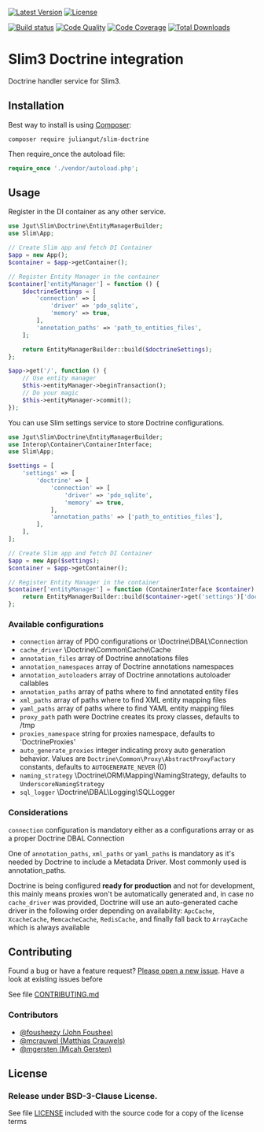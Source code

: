 [![Latest Version](https://img.shields.io/packagist/vpre/juliangut/slim-doctrine.svg?style=flat-square)](https://packagist.org/packages/juliangut/slim-doctrine)
[![License](https://img.shields.io/github/license/juliangut/slim-doctrine.svg?style=flat-square)](https://github.com/juliangut/slim-doctrine/blob/master/LICENSE)

[![Build status](https://img.shields.io/travis/juliangut/slim-doctrine.svg?style=flat-square)](https://travis-ci.org/juliangut/slim-doctrine)
[![Code Quality](https://img.shields.io/scrutinizer/g/juliangut/slim-doctrine.svg?style=flat-square)](https://scrutinizer-ci.com/g/juliangut/slim-doctrine)
[![Code Coverage](https://img.shields.io/coveralls/juliangut/slim-doctrine.svg?style=flat-square)](https://coveralls.io/github/juliangut/slim-doctrine)
[![Total Downloads](https://img.shields.io/packagist/dt/juliangut/slim-doctrine.svg?style=flat-square)](https://packagist.org/packages/juliangut/slim-doctrine)

# Slim3 Doctrine integration

Doctrine handler service for Slim3.

## Installation

Best way to install is using [Composer](https://getcomposer.org/):

```
composer require juliangut/slim-doctrine
```

Then require_once the autoload file:

```php
require_once './vendor/autoload.php';
```

## Usage

Register in the DI container as any other service.

```php
use Jgut\Slim\Doctrine\EntityManagerBuilder;
use Slim\App;

// Create Slim app and fetch DI Container
$app = new App();
$container = $app->getContainer();

// Register Entity Manager in the container
$container['entityManager'] = function () {
    $doctrineSettings = [
        'connection' => [
            'driver' => 'pdo_sqlite',
            'memory' => true,
        ],
        'annotation_paths' => 'path_to_entities_files',
    ];

    return EntityManagerBuilder::build($doctrineSettings);
};

$app->get('/', function () {
    // Use entity manager
    $this->entityManager->beginTransaction();
    // Do your magic
    $this->entityManager->commit();
});
```

You can use Slim settings service to store Doctrine configurations.

```php
use Jgut\Slim\Doctrine\EntityManagerBuilder;
use Interop\Container\ContainerInterface;
use Slim\App;

$settings = [
    'settings' => [
        'doctrine' => [
            'connection' => [
                'driver' => 'pdo_sqlite',
                'memory' => true,
            ],
            'annotation_paths' => ['path_to_entities_files'],
        ],
    ],
];

// Create Slim app and fetch DI Container
$app = new App($settings);
$container = $app->getContainer();

// Register Entity Manager in the container
$container['entityManager'] = function (ContainerInterface $container) {
    return EntityManagerBuilder::build($container->get('settings')['doctrine']);
};
```

### Available configurations

* `connection` array of PDO configurations or \Doctrine\DBAL\Connection
* `cache_driver` \Doctrine\Common\Cache\Cache
* `annotation_files` array of Doctrine annotations files
* `annotation_namespaces` array of Doctrine annotations namespaces
* `annotation_autoloaders` array of Doctrine annotations autoloader callables
* `annotation_paths` array of paths where to find annotated entity files
* `xml_paths` array of paths where to find XML entity mapping files
* `yaml_paths` array of paths where to find YAML entity mapping files
* `proxy_path` path were Doctrine creates its proxy classes, defaults to /tmp
* `proxies_namespace` string for proxies namespace, defaults to 'DoctrineProxies'
* `auto_generate_proxies` integer indicating proxy auto generation behavior. Values are `Doctrine\Common\Proxy\AbstractProxyFactory` constants, defaults to `AUTOGENERATE_NEVER` (0)
* `naming_strategy` \Doctrine\ORM\Mapping\NamingStrategy, defaults to `UnderscoreNamingStrategy`
* `sql_logger` \Doctrine\DBAL\Logging\SQLLogger

### Considerations

`connection` configuration is mandatory either as a configurations array or as a proper Doctrine DBAL Connection

One of `annotation_paths`, `xml_paths` or `yaml_paths` is mandatory as it's needed by Doctrine to include a Metadata Driver. Most commonly used is annotation_paths.

Doctrine is being configured **ready for production** and not for development, this mainly means proxies won't be automatically generated and, in case no `cache_driver` was provided, Doctrine will use an auto-generated cache driver in the following order depending on availability: `ApcCache`, `XcacheCache`, `MemcacheCache`, `RedisCache`, and finally fall back to `ArrayCache` which is always available

## Contributing

Found a bug or have a feature request? [Please open a new issue](https://github.com/juliangut/slim-doctrine/issues). Have a look at existing issues before

See file [CONTRIBUTING.md](https://github.com/juliangut/slim-doctrine/blob/master/CONTRIBUTING.md)

### Contributors

* [@fousheezy (John Foushee)](https://github.com/fousheezy)
* [@mcrauwel (Matthias Crauwels)](https://github.com/mcrauwel)
* [@mgersten (Micah Gersten)](https://github.com/mgersten)

## License

### Release under BSD-3-Clause License.

See file [LICENSE](https://github.com/juliangut/slim-doctrine/blob/master/LICENSE) included with the source code for a copy of the license terms

